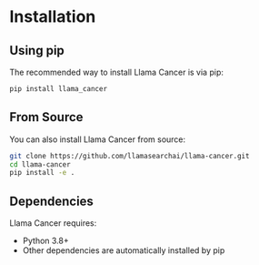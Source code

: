 # Installation

## Using pip

The recommended way to install Llama Cancer is via pip:

```bash
pip install llama_cancer
```

## From Source

You can also install Llama Cancer from source:

```bash
git clone https://github.com/llamasearchai/llama-cancer.git
cd llama-cancer
pip install -e .
```

## Dependencies

Llama Cancer requires:

- Python 3.8+
- Other dependencies are automatically installed by pip
